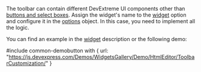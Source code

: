 The toolbar can contain different DevExtreme UI components other than [buttons and select boxes](/concepts/05%20Widgets/HtmlEditor/20%20Toolbar/00%20Predefined%20Items '/Documentation/Guide/Widgets/HtmlEditor/Toolbar/Predefined_Items/'). Assign the widget's name to the [widget](/api-reference/_hidden/dxHtmlEditorToolbarItem/widget.md '/Documentation/ApiReference/UI_Widgets/dxHtmlEditor/Configuration/toolbar/items/#widget') option and configure it in the [options](/api-reference/_hidden/dxHtmlEditorToolbar/items/options.md '/Documentation/ApiReference/UI_Widgets/dxHtmlEditor/Configuration/toolbar/items/#options') object. In this case, you need to implement all the logic.

You can find an example in the [widget](/api-reference/_hidden/dxHtmlEditorToolbarItem/widget.md '/Documentation/ApiReference/UI_Widgets/dxHtmlEditor/Configuration/toolbar/items/#widget') description or the following demo:

#include common-demobutton with {
    url: "https://js.devexpress.com/Demos/WidgetsGallery/Demo/HtmlEditor/ToolbarCustomization/"
}